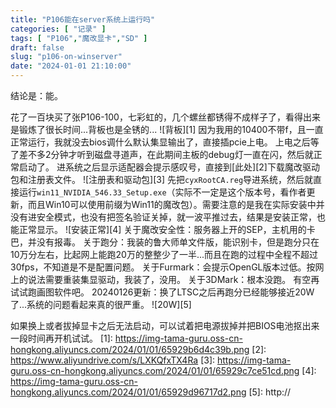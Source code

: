 ```yaml
---
title: "P106能在server系统上运行吗"
categories: [ "记录" ]
tags: [ "P106","魔改显卡","SD" ]
draft: false
slug: "p106-on-winserver"
date: "2024-01-01 21:10:00"
---
```


结论是：能。


<!--more-->

花了一百块买了张P106-100，七彩虹的，几个螺丝都锈得不成样子了，看得出来是锻炼了很长时间...背板也是全锈的...
![背板][1]
因为我用的10400不带f，且一直正常运行，我就没去bios调什么默认集显输出了，直接插pcie上电。
上电之后等了差不多2分钟才听到磁盘寻道声，在此期间主板的debug灯一直在闪，然后就正常启动了。
进系统之后显示适配器会提示感叹号，直接到[此处][2]下载魔改驱动包和注册表文件。
![注册表和驱动包][3]
先把`cyxRootCA.reg`导进系统，然后就直接运行`win11_NVIDIA_546.33_Setup.exe`（实际不一定是这个版本号，看作者更新，而且Win10可以使用前缀为Win11的魔改包）。需要注意的是我在实际安装中并没有进安全模式，也没有把签名验证关掉，就一波平推过去，结果是安装正常，也能正常显示。
![安装正常][4]
关于魔改安全性：服务器上开的SEP，主机用的卡巴，并没有报毒。
关于跑分：我装的鲁大师单文件版，能识别卡，但是跑分只在10万分左右，比起网上能跑20万的整整少了一半...而且在跑的过程中全程不超过30fps，不知道是不是配置问题。
关于Furmark：会提示OpenGL版本过低。按网上的说法需要重装集显驱动，我装了，没用。
关于3DMark：根本没跑。
有空再试试跑画图软件吧。
20240126更新：换了LTSC之后再跑分已经能够接近20W了...系统的问题看起来真的很严重。
![20W][5]


<!--more-->

如果换上或者拔掉显卡之后无法启动，可以试着把电源拔掉并把BIOS电池抠出来一段时间再开机试试。
  [1]: https://img-tama-guru.oss-cn-hongkong.aliyuncs.com/2024/01/01/65929b6d4c39b.png
  [2]: https://www.aliyundrive.com/s/LXKQfxTX4Ra
  [3]: https://img-tama-guru.oss-cn-hongkong.aliyuncs.com/2024/01/01/65929c7ce51cd.png
  [4]: https://img-tama-guru.oss-cn-hongkong.aliyuncs.com/2024/01/01/65929d96717d2.png
  [5]: http://